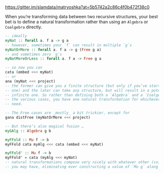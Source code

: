 https://gitter.im/slamdata/matryoshka?at=5b5742a2c86c4f0b472f38c0

When you’re transforming data between two recursive structures, your best bet is to define a natural transformation rather than using an `Algebra` or `Coalgebra` directly.

```haskell
-- ideally
myNat :: forall a. f a -> g a
-- however, sometimes your `f` can result in multiple `g`s
myNatOrMore :: forall a. f a -> g (Free g a)
-- and sometimes zero `g`s
myNatMoreOrLess :: forall a. f a -> Free g a

-- so now you can
cata (embed <<< myNat)
-- or
ana (myNat <<< project)
-- the former can give you a finite structure (but only if you’ve started with
-- one) and the later can take any structure, but will result in a potentially-
-- infinite one. So rather than defining both a `Algebra` and a `Coalgebra` for
-- the various cases, you have one natural transformation for whichever you
-- need.

-- The Free cases are _mostly_ a bit trickier, except for
gana distFree (myNatOrMore <<< project)

-- But there’s also magical fusion …
myGAlg :: Algebra g b

myFFold :: Mu f -> b
myFFold cata myAlg <<< cata (embed <<< myNat)

myFFold' :: Mu f -> b
myFFold' = cata (myAlg <<< myNat)
-- natural transformations compose very nicely with whatever other (co)algebras
-- you may have, eliminating ever constructing a value of `Mu g` along the way.
```
